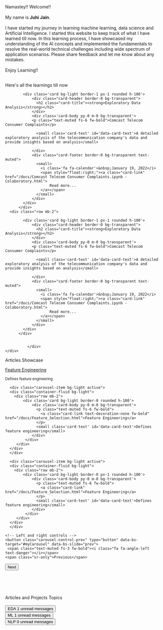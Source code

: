  
<body id="myPage">

<div id="about">
<span> Namastey!!   Welcome!! <br><br>My name is <strong>Juhi Jain</strong>. <br><br>I have started my journey in learning machine learning, data science and Artificial Intelligence. I started this website to keep track of what I have learned till now. In this learning process, I have showcased my understanding of the AI concepts and implemented the fundamentals to resolve the real-world technical challenges including wide spectrum of application scenarios. Please share feedback and let me know about any mistakes.<br><br>Enjoy Learning!! <br><br>
                    </span>
</div>


<div id="projects">
    <div class="container-fluid p-1">
    <div class="row">
     <p class="text-success fs-6 fw-bold">Here's all the learnings till now&nbsp;<i class="fa fa-angle-double-down"></i></p>
</div>
    	<div class="row mb-2">
                  
            <div class='card bg-light border-1 px-1 rounded h-100'>
              	<div class="card-header border-0 bg-transparent">
                  <h2 class="card-title"><strong>Exploratory Data Analysis</strong></h2>
                </div>
                <div class='card-body py-0 m-0 bg-transparent'>
                <p class="text-muted fs-6 fw-bold">Comcast Telecom Consumer Complaints</p>
                
                  <small class='card-text' id='data-card-text'>A detailed exploratory analysis of the telecommunication company's data and provide insights based on analysis</small>
                  
                </div> 
                <div class="card-footer border-0 bg-transparent text-muted">
                  <small>
                  	<i class='fa fa-calendar'>&nbsp;January 19, 2022</i>
                  	<span style="float:right;"><a class="card-link" href="/docs/Comcast Telecom Consumer Complaints.ipynb - Colaboratory.html">
                    	Read more...
                    </a></span>
                  </small>
                </div>
            </div>          
          </div> 
      <div class="row mb-2">
                  
            <div class='card bg-light border-1 px-1 rounded h-100'>
              	<div class="card-header border-0 bg-transparent">
                  <h2 class="card-title"><strong>Exploratory Data Analysis</strong></h2>
                </div>
                <div class='card-body py-0 m-0 bg-transparent'>
                <p class="text-muted fs-6 fw-bold">Comcast Telecom Consumer Complaints</p>
                
                  <small class='card-text' id='data-card-text'>A detailed exploratory analysis of the telecommunication company's data and provide insights based on analysis</small>
                  
                </div> 
                <div class="card-footer border-0 bg-transparent text-muted">
                  <small>
                  	<i class='fa fa-calendar'>&nbsp;January 19, 2022</i>
                  	<span style="float:right;"><a class="card-link" href="/docs/Comcast Telecom Consumer Complaints.ipynb - Colaboratory.html">
                    	Read more...
                    </a></span>
                  </small>
                </div>
            </div>          
          </div> 
        
                  
              </div>            
    </div> 	        



<!-- Container (Contact Section) -->
<div id="articles">
  <p class="text-success m-3">Articles Showcase&nbsp;<i class="fa fa-angle-double-down"></i></p>
  <div id="myCarousel" class="carousel slide my-0 py-0 px-5 " data-bs-ride="carousel">
    <!-- Wrapper for slides -->
    <div class="carousel-inner ">
      <div class="carousel-item active">
      <div class="container-fluid bg-light">
        <div class="row mb-2">
            <div class='card bg-light border-0 rounded h-100'>
                <div class='card-body py-0 m-0 bg-transparent'>
                  <p class="text-muted fs-6 fw-bold">
                    <a class="card-link text-decoration-none fw-bold" href="/docs/Feature_Selection.html">Feature Engineering</a>
                  </p>
                  <small class='card-text' id='data-card-text'>Defines feature engineering</small>
                </div> 
             </div>          
         </div> 
      </div>
      </div>

      <div class="carousel-item bg-light active">
      <div class="container-fluid bg-light">
        <div class="row mb-2">
            <div class='card bg-light border-0 rounded h-100'>
                <div class='card-body py-0 m-0 bg-transparent'>
                  <p class="text-muted fs-6 fw-bold">
                    <a class="card-link text-decoration-none fw-bold" href="/docs/Feature_Selection.html">Feature Engineering</a>
                  </p>
                  <small class='card-text' id='data-card-text'>Defines feature engineering</small>
                </div> 
             </div>          
         </div> 
      </div>
      </div>
      
      <div class="carousel-item bg-light active">
      <div class="container-fluid bg-light">
        <div class="row mb-2">
            <div class='card bg-light border-0 px-1 rounded h-100'>
                <div class='card-body py-0 m-0 bg-transparent'>
                  <p class="text-muted fs-6 fw-bold">
                    <a class="card-link" href="/docs/Feature_Selection.html">Feature Engineering</a>
                  </p>
                  <small class='card-text' id='data-card-text'>Defines feature engineering</small>
                </div> 
             </div>          
         </div> 
      </div>
      </div>
   </div>

    <!-- Left and right controls -->
    <button class="carousel-control-prev" type="button" data-bs-target="#myCarousel" data-bs-slide="prev">
     <span class="text-muted fs-3 fw-bold"><i class="fa fa-angle-left text-danger"></i></span>
    <span class="sr-only">Previous</span>
  </button>
  
  
  <button class="carousel-control-next" type="button" data-bs-target="#myCarousel" data-bs-slide="next">
    <span class="text-muted fs-3 fw-bold"><i class="fa fa-angle-right text-danger"></i></span>
    <span class="visually-hidden">Next</span>
  </button>
  
  </div>
</div>
    
<br>    <br><br>
    
<div id="topics">
  <div class="container-fluid">
    <div class="row">
    <span class="text-success fs-6 fw-bold">Articles and Projects Topics</span>
    </div>
    <br>
    <div class="row">
    	<div class="col">
          <button type="button" class="btn py-0 btn-sm btn-primary position-relative">
            EDA
            <span class="position-absolute top-0 start-100 translate-middle badge rounded-pill bg-success">
              1
              <span class="visually-hidden">unread messages</span>
            </span>
          </button>
        </div>
    	<div class="col">
          <button type="button" class="btn py-0 btn-sm btn-primary position-relative">
            ML
            <span class="position-absolute top-0 start-100 translate-middle badge rounded-pill bg-success">
              1
              <span class="visually-hidden">unread messages</span>
            </span>
          </button>
        </div>
        <div class="col">
          <button type="button" class="btn py-0 btn-sm btn-primary position-relative">
            NLP
            <span class="position-absolute top-0 start-100 translate-middle badge rounded-pill bg-success">
              0
              <span class="visually-hidden">unread messages</span>
            </span>
          </button>
        </div>
    </div>
  </div>	    
</div>

<!-- Footer -->
<footer class="text-center">
  <br><br><br>
  <p style="float:center;">
    <a class="up-arrow" href="#myPage" data-toggle="tooltip" title="TO TOP">
    <span class="text-muted fs-6 fw-bold"><i class="fa fa-sort-up pe-5"></i></span>
  </a></p>
</footer>
<script>
$(document).ready(function(){
  // Initialize Tooltip
  $('[data-toggle="tooltip"]').tooltip(); 
  
  // Add smooth scrolling to all links in navbar + footer link
  $(".navbar a, footer a[href='#myPage']").on('click', function(event) {

    // Make sure this.hash has a value before overriding default behavior
    if (this.hash !== "") {

      // Prevent default anchor click behavior
      event.preventDefault();

      // Store hash
      var hash = this.hash;

      // Using jQuery's animate() method to add smooth page scroll
      // The optional number (900) specifies the number of milliseconds it takes to scroll to the specified area
      $('html, body').animate({
        scrollTop: $(hash).offset().top
      }, 100, function(){
   
        // Add hash (#) to URL when done scrolling (default click behavior)
        window.location.hash = hash;
      });
    } // End if
  });
})
</script>
</body>
